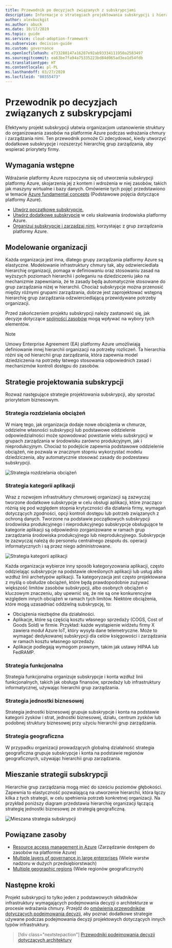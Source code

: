 ```yaml
---
title: Przewodnik po decyzjach związanych z subskrypcjami
description: Informacje o strategiach projektowania subskrypcji i hierarchii grup zarządzania w celu organizowania zasobów platformy Azure.
author: alexbuckgit
ms.author: abuck
ms.date: 10/17/2019
ms.topic: guide
ms.service: cloud-adoption-framework
ms.subservice: decision-guide
ms.custom: governance
ms.openlocfilehash: e733280147a16287e92ab93334111950a2583497
ms.sourcegitcommit: ea63be7fa94a75335223bd84d065ad3ea1d54fdb
ms.translationtype: HT
ms.contentlocale: pl-PL
ms.lasthandoff: 03/27/2020
ms.locfileid: "80355473"
---
```

# <a name="subscription-decision-guide"></a>Przewodnik po decyzjach związanych z subskrypcjami

Efektywny projekt subskrypcji ułatwia organizacjom ustanowienie struktury do organizowania zasobów na platformie Azure podczas wdrażania chmury i zarządzania nimi. Ten przewodnik pomoże Ci zdecydować, kiedy utworzyć dodatkowe subskrypcje i rozszerzyć hierarchię grup zarządzania, aby wspierać priorytety firmy.

## <a name="prerequisites"></a>Wymagania wstępne

Wdrażanie platformy Azure rozpoczyna się od utworzenia subskrypcji platformy Azure, skojarzenia jej z kontem i wdrożenia w niej zasobów, takich jak maszyny wirtualne i bazy danych. Omówienie tych pojęć przedstawiono w temacie [Azure fundamental concepts](../../ready/considerations/fundamental-concepts.md) (Podstawowe pojęcia dotyczące platformy Azure).

- [Utwórz początkowe subskrypcje.](../../ready/azure-best-practices/initial-subscriptions.md)
- [Utwórz dodatkowe subskrypcje](../../ready/azure-best-practices/scale-subscriptions.md) w celu skalowania środowiska platformy Azure.
- [Organizuj subskrypcje i zarządzaj nimi](../../ready/azure-best-practices/organize-subscriptions.md), korzystając z grup zarządzania platformy Azure.

## <a name="modeling-your-organization"></a>Modelowanie organizacji

Każda organizacja jest inna, dlatego grupy zarządzania platformy Azure są elastyczne. Modelowanie infrastruktury chmury tak, aby odzwierciedlała hierarchię organizacji, pomaga w definiowaniu oraz stosowaniu zasad na wyższych poziomach hierarchii i poleganiu na dziedziczeniu jako na mechanizmie zapewniania, że te zasady będą automatycznie stosowane do grup zarządzania niżej w hierarchii. Chociaż subskrypcje można przenosić między różnymi grupami zarządzania, dobrze jest zaprojektować wstępną hierarchię grup zarządzania odzwierciedlającą przewidywane potrzeby organizacji.

Przed zakończeniem projektu subskrypcji należy zastanowić się, jak decyzje dotyczące [spójności zasobów](../resource-consistency/index.md) mogą wpływać na wybory tych elementów.

> [!NOTE]
> Umowy Enterprise Agreement (EA) platformy Azure umożliwiają definiowanie innej hierarchii organizacji na potrzeby rozliczeń. Ta hierarchia różni się od hierarchii grup zarządzania, która zapewnia model dziedziczenia na potrzeby łatwego stosowania odpowiednich zasad i mechanizmów kontroli dostępu do zasobów.

## <a name="subscription-design-strategies"></a>Strategie projektowania subskrypcji

Rozważ następujące strategie projektowania subskrypcji, aby sprostać priorytetom biznesowym.

### <a name="workload-separation-strategy"></a>Strategia rozdzielania obciążeń

W miarę tego, jak organizacja dodaje nowe obciążenia w chmurze, oddzielne własności subskrypcji lub podstawowe oddzielenie odpowiedzialności może spowodować powstanie wielu subskrypcji w grupach zarządzania w środowisku zarówno produkcyjnym, jak i nieprodukcyjnym. Chociaż to podejście zapewnia podstawowe oddzielenie obciążeń, nie pozwala w znacznym stopniu wykorzystać modelu dziedziczenia, aby automatycznie stosować zasady do podzestawu subskrypcji.

![Strategia rozdzielania obciążeń](../../_images/ready/management-group-hierarchy-v2.png)

### <a name="application-category-strategy"></a>Strategia kategorii aplikacji

Wraz z rozwojem infrastruktury chmurowej organizacji są zazwyczaj tworzone dodatkowe subskrypcje w celu obsługi aplikacji, które znacząco różnią się pod względem stopnia krytyczności dla działania firmy, wymagań dotyczących zgodności, opcji kontroli dostępu lub potrzeb związanych z ochroną danych. Tworzone na podstawie początkowych subskrypcji środowiska produkcyjnego i nieprodukcyjnego subskrypcje obsługujące te kategorie aplikacji są odpowiednio zorganizowane w ramach grup zarządzania środowiska produkcyjnego lub nieprodukcyjnego. Subskrypcje te zazwyczaj należą do personelu centralnego zespołu ds. operacji informatycznych i są przez niego administrowane.

![Strategia kategorii aplikacji](../../_images/infra-subscriptions/application.png)

Każda organizacja wybierze inny sposób kategoryzowania aplikacji, często oddzielając subskrypcje na podstawie określonych aplikacji lub usług albo wzdłuż linii archetypów aplikacji. Ta kategoryzacja jest często projektowana z myślą o obsłudze obciążeń, które będą prawdopodobnie zużywać większość limitów zasobów subskrypcji, albo osobnych obciążeń o kluczowym znaczeniu, aby upewnić się, że nie są one konkurencyjne względem innych obciążeń w ramach tych limitów. Niektóre obciążenia, które mogą uzasadniać oddzielną subskrypcję, to:

- Obciążenia niezbędne dla działalności.
- Aplikacje, które są częścią kosztu własnego sprzedaży (COGS, Cost of Goods Sold) w firmie. Przykład: każde wystąpienie widżetu firmy X zawiera moduł Azure IoT, który wysyła dane telemetryczne. Może to wymagać dedykowanej subskrypcji dla celów księgowości i zarządzania w ramach kosztu własnego sprzedaży.
- Aplikacje podlegają wymogom prawnym, takim jak ustawy HIPAA lub FedRAMP.

### <a name="functional-strategy"></a>Strategia funkcjonalna

Strategia funkcjonalna organizuje subskrypcje i konta wzdłuż linii funkcjonalnych, takich jak obsługa finansów, sprzedaży lub infrastruktury informatycznej, używając hierarchii grup zarządzania.

### <a name="business-unit-strategy"></a>Strategia jednostki biznesowej

Strategia jednostki biznesowej grupuje subskrypcje i konta na podstawie kategorii zysków i strat, jednostki biznesowej, działu, centrum zysków lub podobnej struktury biznesowej przy użyciu hierarchii grup zarządzania.

### <a name="geographic-strategy"></a>Strategia geograficzna

W przypadku organizacji prowadzących globalną działalność strategia geograficzna grupuje subskrypcje i konta na podstawie regionów geograficznych, używając hierarchii grup zarządzania.

## <a name="mixing-subscription-strategies"></a>Mieszanie strategii subskrypcji

Hierarchie grup zarządzania mogą mieć do sześciu poziomów głębokości. Zapewnia to elastyczność pozwalającą na utworzenie hierarchii, która łączy kilka z tych strategii, w celu spełnienia potrzeb konkretnej organizacji. Na przykład poniższy diagram przedstawia hierarchię organizacji łączącą strategię jednostki biznesowej ze strategią geograficzną.

![Mieszana strategia subskrypcji](../../_images/infra-subscriptions/mixed.png)

## <a name="related-resources"></a>Powiązane zasoby

- [Resource access management in Azure](../../govern/resource-consistency/resource-access-management.md) (Zarządzanie dostępem do zasobów na platformie Azure)
- [Multiple layers of governance in large enterprises](../../govern/guides/complex/multiple-layers-of-governance.md) (Wiele warstw nadzoru w dużych przedsiębiorstwach)
- [Multiple geographic regions](../../migrate/azure-best-practices/multiple-regions.md) (Wiele regionów geograficznych)

## <a name="next-steps"></a>Następne kroki

Projekt subskrypcji to tylko jeden z podstawowych składników infrastruktury wymagających podejmowania decyzji o architekturze w procesie wdrażania chmury. Przejdź do [omówienia przewodników dotyczących podejmowania decyzji](../index.md), aby poznać dodatkowe strategie używane podczas podejmowania decyzji projektowych dotyczących innych typów infrastruktury.

> [!div class="nextstepaction"]
> [Przewodniki podejmowania decyzji dotyczących architektury](../index.md)
